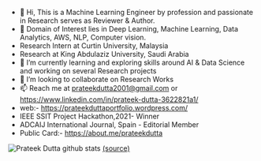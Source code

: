 - 👋 Hi, This is a Machine Learning Engineer by profession and passionate in Research serves as Reviewer & Author.
- 👀 Domain of Interest lies in Deep Learning, Machine Learning, Data Analytics, AWS, NLP, Computer vision.
- Research Intern at Curtin University, Malaysia
- Research at King Abdulaziz University, Saudi Arabia
- 🌱 I’m currently learning and exploring skills around AI & Data Science and working on several Research projects
- 💞️ I’m looking to collaborate on Research Works
- 📫 Reach me at prateekdutta2001@gmail.com or https://www.linkedin.com/in/prateek-dutta-3622821a1/ 
- web:- https://prateekduttaportfolio.wordpress.com/
- IEEE SSIT Project Hackathon,2021- Winner
- ADCAIJ International Journal, Spain - Editorial Member
- Public Card:- https://about.me/prateekdutta

![Prateek Dutta github stats](https://github-readme-stats.vercel.app/api?username=PrateekDutta2001&show_icons=true)
 [(source)](https://github.com/anuraghazra/github-readme-stats)

<!---
PrateekDutta2001/PrateekDutta2001 is a ✨ special ✨ repository because its `README.md` (this file) appears on your GitHub profile.
You can click the Preview link to take a look at your changes.
--->
